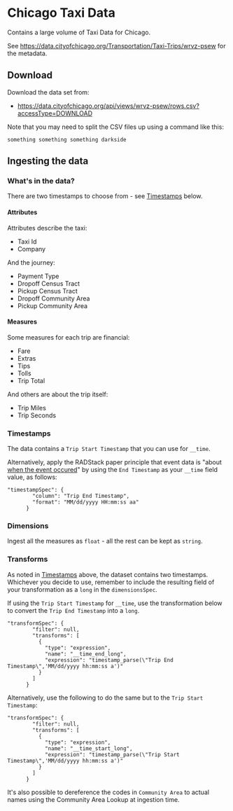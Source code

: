 # Chicago Taxi Data

Contains a large volume of Taxi Data for Chicago.

See https://data.cityofchicago.org/Transportation/Taxi-Trips/wrvz-psew for the metadata.

## Download

Download the data set from:

* https://data.cityofchicago.org/api/views/wrvz-psew/rows.csv?accessType=DOWNLOAD

Note that you may need to split the CSV files up using a command like this:

```
something something something darkside
```

## Ingesting the data

### What's in the data?

There are two timestamps to choose from - see [Timestamps](#timestamps) below.

#### Attributes

Attributes describe the taxi:

* Taxi Id
* Company

And the journey:

* Payment Type
* Dropoff Census Tract
* Pickup Census Tract
* Dropoff Community Area
* Pickup Community Area

#### Measures

Some measures for each trip are financial:

* Fare
* Extras
* Tips
* Tolls
* Trip Total

And others are about the trip itself:

* Trip Miles
* Trip Seconds

### Timestamps

The data contains a `Trip Start Timestamp` that you can use for `__time`.

Alternatively, apply the RADStack paper principle that event data is "about [when the event occured](http://static.druid.io/docs/radstack.pdf)" by using the `End Timestamp` as your `__time` field value, as follows:

```
"timestampSpec": {
        "column": "Trip End Timestamp",
        "format": "MM/dd/yyyy HH:mm:ss aa"
      }
```

### Dimensions

Ingest all the measures as `float` - all the rest can be kept as `string`.

### Transforms

As noted in [Timestamps](#timestamps) above, the dataset contains two timestamps.  Whichever you decide to use, remember to include the resulting field of your transformation as a `long` in the `dimensionsSpec`.

If using the `Trip Start Timestamp` for `__time`, use the transformation below to convert the `Trip End Timestamp` into a `long`.

```
"transformSpec": {
        "filter": null,
        "transforms": [
          {
            "type": "expression",
            "name": "__time_end_long",
            "expression": "timestamp_parse(\"Trip End Timestamp\",'MM/dd/yyyy hh:mm:ss a')"
          }
        ]
      }
```

Alternatively, use the following to do the same but to the `Trip Start Timestamp`:

```
"transformSpec": {
        "filter": null,
        "transforms": [
          {
            "type": "expression",
            "name": "__time_start_long",
            "expression": "timestamp_parse(\"Trip Start Timestamp\",'MM/dd/yyyy hh:mm:ss a')"
          }
        ]
      }
```

It's also possible to dereference the codes in `Community Area` to actual names using the Community Area Lookup at ingestion time.